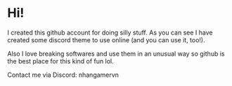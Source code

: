 # Hi!
I created this github account for doing silly stuff. As you can see I have created some discord theme to use online (and you can use it, too!).

Also I love breaking softwares and use them in an unusual way so github is the best place for this kind of fun lol.

Contact me via Discord: nhangamervn
